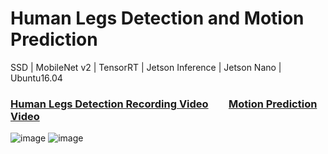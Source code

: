 # Human Legs Detection and Motion Prediction
SSD | MobileNet v2 | TensorRT | Jetson Inference | Jetson Nano | Ubuntu16.04
### [Human Legs Detection Recording Video](https://youtu.be/nQMNMp9_W1M) &ensp;&ensp;&ensp; [Motion Prediction Video](https://youtu.be/W9yl7TvVkCo)
![image](https://user-images.githubusercontent.com/60951105/183544523-55b51399-1a12-4aeb-80c8-476898c0a46c.png)
![image](https://user-images.githubusercontent.com/60951105/183544693-2ede6769-81e6-40f0-825d-d164fc6550f5.png)
